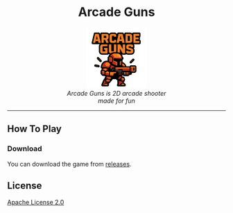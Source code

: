 <h1 align="center">Arcade Guns</h1>

<p align="center">
  <img src="./data/ArcadeGunsLogo.png" alt="ArcadeGunsLogo" width="140px" height="140px" />
  <br>
  <em>
    Arcade Guns is 2D arcade shooter
    <br>
    made for fun
  </em>
</p>

<hr>

## How To Play

### Download

You can download the game from [releases][download].

## License

[Apache License 2.0](./LICENSE)

[download]: https://github.com/ipva3/ArcadeGuns/releases
